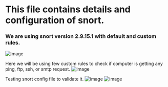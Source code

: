 # This file contains details and configuration of snort.

### We are using snort version 2.9.15.1 with default and custom rules. 
![image](https://github.com/hiyasharma/Team-Detect-vulnerabilities/assets/66080016/c22df435-aa10-412c-a922-657127d09ccd)

Here we will be using few custom rules to check if computer is getting any ping, ftp, ssh, or smtp request.
![image](https://github.com/hiyasharma/Team-Detect-vulnerabilities/assets/66080016/6b288e8b-f245-4d12-bbef-88536b58b0b3)

Testing snort config file to validate it.
![image](https://github.com/hiyasharma/Team-Detect-vulnerabilities/assets/66080016/13e124f0-6a31-412f-b725-c1500fa0b748)
![image](https://github.com/hiyasharma/Team-Detect-vulnerabilities/assets/66080016/8cc8b9ed-c9b8-41a4-8742-e3a8fd755a6b)
